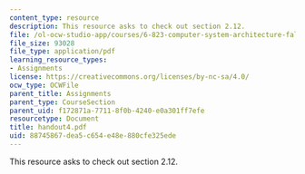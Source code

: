 ```yaml
---
content_type: resource
description: This resource asks to check out section 2.12.
file: /ol-ocw-studio-app/courses/6-823-computer-system-architecture-fall-2005/88745867dea5c654e48e880cfe325ede_handout4.pdf
file_size: 93028
file_type: application/pdf
learning_resource_types:
- Assignments
license: https://creativecommons.org/licenses/by-nc-sa/4.0/
ocw_type: OCWFile
parent_title: Assignments
parent_type: CourseSection
parent_uid: f172871a-7711-8f0b-4240-e0a301ff7efe
resourcetype: Document
title: handout4.pdf
uid: 88745867-dea5-c654-e48e-880cfe325ede
---
```

This resource asks to check out section 2.12.